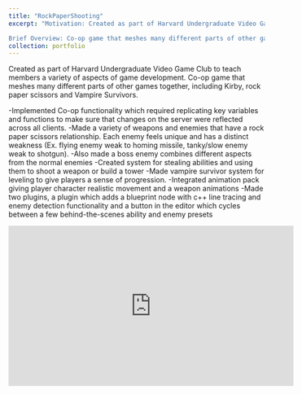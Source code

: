```yaml
---
title: "RockPaperShooting"
excerpt: "Motivation: Created as part of Harvard Undergraduate Video Game Club to teach members a variety of aspects of game development. 

Brief Overview: Co-op game that meshes many different parts of other games together, including Kirby, rock paper scissors and Vampire Survivors.<br/><img src='/images/RockPaperShoot.jpg' width='560' height='315'>"
collection: portfolio
---
```

Created as part of Harvard Undergraduate Video Game Club to teach members a variety of aspects of game development. Co-op game that meshes many different parts of other games together, including Kirby, rock paper scissors and Vampire Survivors.

-Implemented Co-op functionality which required replicating key variables and functions to make sure that changes on the server were reflected across all clients.
-Made a variety of weapons and enemies that have a rock paper scissors relationship. Each enemy feels unique and has a distinct weakness (Ex. flying enemy weak to homing missile, tanky/slow enemy weak to shotgun).
-Also made a boss enemy combines different aspects from the normal enemies
-Created system for stealing abilities and using them to shoot a weapon or build a tower
-Made vampire survivor system for leveling to give players a sense of progression.
-Integrated animation pack giving player character realistic movement and a weapon animations
-Made two plugins, a plugin which adds a blueprint node with c++ line tracing and enemy detection functionality and a button in the editor which cycles between a few behind-the-scenes ability and enemy presets

<iframe width="560" height="315" src="https://www.youtube.com/embed/jg7QUjF81fI" frameborder="0" allowfullscreen></iframe>
